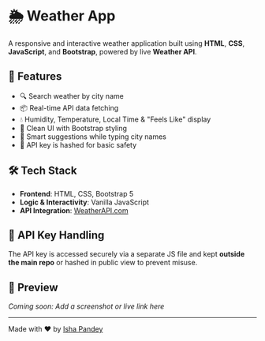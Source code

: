 # 🌦️ Weather App

A responsive and interactive weather application built using **HTML**, **CSS**, **JavaScript**, and **Bootstrap**, powered by live **Weather API**.

## 🚀 Features

- 🔍 Search weather by city name
- 📦 Real-time API data fetching
- 💧 Humidity, Temperature, Local Time & "Feels Like" display
- 🎨 Clean UI with Bootstrap styling
- 🧠 Smart suggestions while typing city names
- 🔐 API key is hashed for basic safety

## 🛠️ Tech Stack

- **Frontend**: HTML, CSS, Bootstrap 5
- **Logic & Interactivity**: Vanilla JavaScript
- **API Integration**: [WeatherAPI.com](https://www.weatherapi.com/)

## 🔐 API Key Handling

The API key is accessed securely via a separate JS file and kept **outside the main repo** or hashed in public view to prevent misuse.

## 📸 Preview

_Coming soon: Add a screenshot or live link here_

---

Made with ❤️ by [Isha Pandey](https://github.com/IshaPandey3105)
